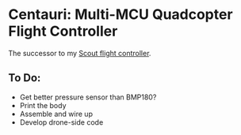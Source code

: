 # Centauri: Multi-MCU Quadcopter Flight Controller
The successor to my [Scout flight controller](https://github.com/TimHanewich/scout).

## To Do:
- Get better pressure sensor than BMP180?
- Print the body
- Assemble and wire up
- Develop drone-side code